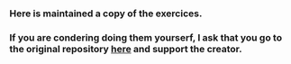 ### Here is maintained a copy of the exercices.

### If you are condering doing them yourserf, I ask that you go to the original repository [here](https://github.com/zhiwehu/Python-programming-exercises) and support the creator.
